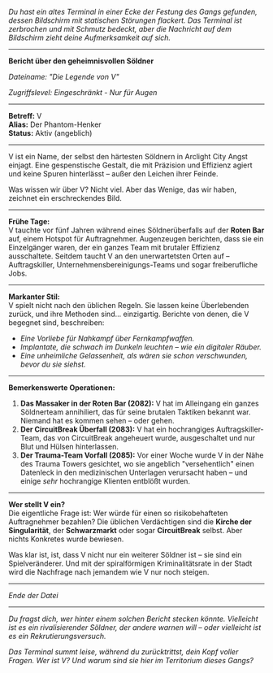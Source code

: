 _Du hast ein altes Terminal in einer Ecke der Festung des Gangs gefunden, dessen Bildschirm mit statischen Störungen flackert. Das Terminal ist zerbrochen und mit Schmutz bedeckt, aber die Nachricht auf dem Bildschirm zieht deine Aufmerksamkeit auf sich._

---

**Bericht über den geheimnisvollen Söldner**

_Dateiname: "Die Legende von V"_

_Zugriffslevel: Eingeschränkt - Nur für Augen_

---

**Betreff:** V  
**Alias:** Der Phantom-Henker  
**Status:** Aktiv (angeblich)

---

V ist ein Name, der selbst den härtesten Söldnern in Arclight City Angst einjagt. Eine gespenstische Gestalt, die mit Präzision und Effizienz agiert und keine Spuren hinterlässt – außer den Leichen ihrer Feinde.

Was wissen wir über V? Nicht viel. Aber das Wenige, das wir haben, zeichnet ein erschreckendes Bild.

---

**Frühe Tage:**  
V tauchte vor fünf Jahren während eines Söldnerüberfalls auf der **Roten Bar** auf, einem Hotspot für Auftragnehmer. Augenzeugen berichten, dass sie ein Einzelgänger waren, der ein ganzes Team mit brutaler Effizienz ausschaltete. Seitdem taucht V an den unerwartetsten Orten auf – Auftragskiller, Unternehmensbereinigungs-Teams und sogar freiberufliche Jobs.

---

**Markanter Stil:**  
V spielt nicht nach den üblichen Regeln. Sie lassen keine Überlebenden zurück, und ihre Methoden sind... einzigartig. Berichte von denen, die V begegnet sind, beschreiben:

- _Eine Vorliebe für Nahkampf über Fernkampfwaffen._
- _Implantate, die schwach im Dunkeln leuchten – wie ein digitaler Räuber._
- _Eine unheimliche Gelassenheit, als wären sie schon verschwunden, bevor du sie siehst._

---

**Bemerkenswerte Operationen:**

1. **Das Massaker in der Roten Bar (2082):** V hat im Alleingang ein ganzes Söldnerteam annihiliert, das für seine brutalen Taktiken bekannt war. Niemand hat es kommen sehen – oder gehen.
2. **Der CircuitBreak Überfall (2083):** V hat ein hochrangiges Auftragskiller-Team, das von CircuitBreak angeheuert wurde, ausgeschaltet und nur Blut und Hülsen hinterlassen.
3. **Der Trauma-Team Vorfall (2085):** Vor einer Woche wurde V in der Nähe des Trauma Towers gesichtet, wo sie angeblich "versehentlich" einen Datenleck in den medizinischen Unterlagen verursacht haben – und einige _sehr_ hochrangige Klienten entblößt wurden.

---

**Wer stellt V ein?**  
Die eigentliche Frage ist: Wer würde für einen so risikobehafteten Auftragnehmer bezahlen? Die üblichen Verdächtigen sind die **Kirche der Singularität**, der **Schwarzmarkt** oder sogar **CircuitBreak** selbst. Aber nichts Konkretes wurde bewiesen.

Was klar ist, ist, dass V nicht nur ein weiterer Söldner ist – sie sind ein Spielveränderer. Und mit der spiralförmigen Kriminalitätsrate in der Stadt wird die Nachfrage nach jemandem wie V nur noch steigen.

---

_Ende der Datei_

---

_Du fragst dich, wer hinter einem solchen Bericht stecken könnte. Vielleicht ist es ein rivalisierender Söldner, der andere warnen will – oder vielleicht ist es ein Rekrutierungsversuch._

_Das Terminal summt leise, während du zurücktrittst, dein Kopf voller Fragen. Wer ist V? Und warum sind sie hier im Territorium dieses Gangs?_
